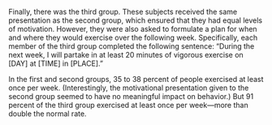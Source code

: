 Finally, there was the third group. These subjects received the same
presentation as the second group, which ensured that they had equal
levels of motivation. However, they were also asked to formulate a
plan for when and where they would exercise over the following week.
Specifically, each member of the third group completed the following
sentence: “During the next week, I will partake in at least 20 minutes
of vigorous exercise on [DAY] at [TIME] in [PLACE].”

In the first and second groups, 35 to 38 percent of people exercised
at least once per week. (Interestingly, the motivational presentation
given to the second group seemed to have no meaningful impact on
behavior.) But 91 percent of the third group exercised at least once per
week—more than double the normal rate.